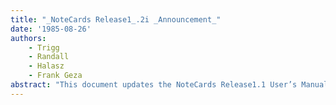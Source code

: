 ```yaml
---
title: "_NoteCards Release1_.2i _Announcement_"
date: '1985-08-26'
authors: 
    - Trigg
    - Randall
    - Halasz
    - Frank Geza
abstract: "This document updates the NoteCards Release1.1 User’s Manual, describing changes and new features for Release1.2i."
---
```



